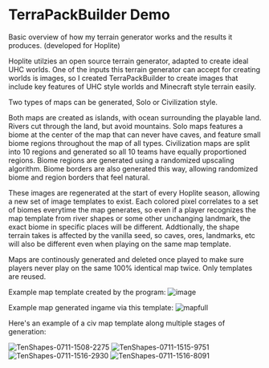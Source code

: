 # TerraPackBuilder Demo
Basic overview of how my terrain generator works and the results it produces. (developed for Hoplite)

Hoplite utilzies an open source terrain generator, adapted to create ideal UHC worlds. One of the inputs this terrain generator can accept for creating worlds is images, so I created TerraPackBuilder to create images that include key features of UHC style worlds and Minecraft style terrain easily.

Two types of maps can be generated, Solo or Civilization style.

Both maps are created as islands, with ocean surrounding the playable land. Rivers cut through the land, but avoid mountains.
Solo maps features a biome at the center of the map that can never have caves, and feature small biome regions throughout the map of all types.
Civilization maps are split into 10 regions and generated so all 10 teams have equally proportioned regions.
Biome regions are generated using a randomized upscaling algorithm. Biome borders are also generated this way, allowing randomized biome and region borders that feel natural.

These images are regenerated at the start of every Hoplite season, allowing a new set of image templates to exist. Each colored pixel correlates to a set of biomes everytime the map generates, so even if a player recognizes the map template from river shapes or some other unchanging landmark, the exact biome in specific places will be different. Addtionally, the shape terrain takes is affected by the vanilla seed, so caves, ores, landmarks, etc will also be different even when playing on the same map template. 

Maps are continously generated and deleted once played to make sure players never play on the same 100% identical map twice. Only templates are reused. 

Example map template created by the program:
![image](https://github.com/user-attachments/assets/19909ff2-7109-48dd-948b-800f14dcdbf3)

Example map generated ingame via this template:
![mapfull](https://github.com/user-attachments/assets/e318b830-5fab-47ee-a2c6-9d24b6ecba6e)

Here's an example of a civ map template along multiple stages of generation:

![TenShapes-0711-1508-2275](https://github.com/user-attachments/assets/ac31e8b6-bdcf-4be3-8a33-2c23a781739b)
![TenShapes-0711-1515-9751](https://github.com/user-attachments/assets/040c029b-0c4b-42c0-9bfa-335dc1627272)
![TenShapes-0711-1516-2930](https://github.com/user-attachments/assets/dc9abd35-c750-4012-b000-602ec15e31ef)
![TenShapes-0711-1516-8091](https://github.com/user-attachments/assets/7cb50b95-9ba8-4acb-a393-1888d6aa275c)




